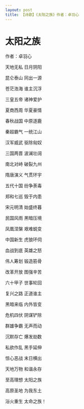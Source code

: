 ```yaml
---
layout: post
title: 【诗歌】《太阳之族》作者：卓羽心
---
```


太阳之族
===========================

作者：卓羽心

天地无私 日月阴阳

昆仑泰山 同出一源

苍茫浩海 谁主沉浮

三皇五帝 诸神爱护

夏商西周 华夏豪情

春秋战国 中原逐鹿

秦超霸气 一统江山

汉军威武 驱除匈奴

三国两晋 波澜壮阔

南北对峙 破裂九州

隋唐演义 气贯环宇

五代十国 纷争荼毒

郑和七巡 毁于内患

宋元明清 始盛终暮

民国风雨 黑暗压境

凤凰涅槃 艰难蜕变

中国新生 虎狼环伺

血战到底 英雄之怒

伟人筹划 锻造筋骨

改革开放 图强辛苦

六十甲子 世事轮回

复兴之路 正道谁主

黑暗来临 内外皆变

危机四伏 阴谋铲除

群雄争霸 无声而动

沉默存亡 爆发劫数

私欲作乱 黑手延伸

惊心恶战 末日横出

天地万物 和谐永存

至高理想 太阳之族

高原圣地 为我东土

浴火重生 太命之族！
